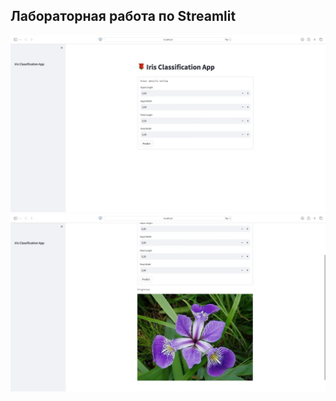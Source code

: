 ## Лабораторная работа по Streamlit

![Result](./images/result_1.png)
![Result](./images/result_2.png)
